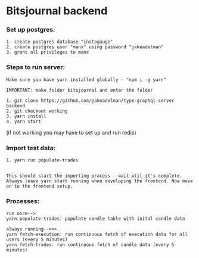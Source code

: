 # Bitsjournal backend

### Set up postgres:

```
1. create postgres database "instagauge"
2. create postgres user "manx" using password "jakeadelman"
3. grant all privileges to manx
```

### Steps to run server:

```
Make sure you have yarn installed globally - "npm i -g yarn"

IMPORTANT: make folder bitsjournal and enter the folder

1. git clone https://github.com/jakeadelman/type-graphql-server backend
2. git checkout working
3. yarn install
4. yarn start
```

(if not working you may have to set up and run redis)

### Import test data:

```
1. yarn run populate-trades


This should start the importing process - wait util it's complete.
Always leave yarn start running when developing the frontend. Now move on to the frontend setup.
```

### Processes:

```
run once-->
yarn populate-trades: populate candle table with inital candle data

always running-->>>
yarn fetch-execution: run continuous fetch of execution data for all users (every 5 minutes)
yarn fetch-trades: run continuous fetch of candle data (every 5 minutes)

```
